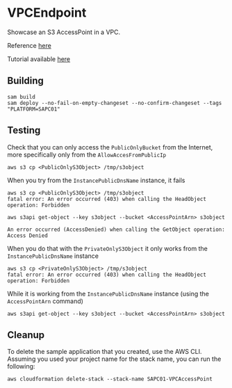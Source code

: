 # VPCEndpoint

Showcase an S3 AccessPoint in a VPC. 

Reference [here](https://aws.amazon.com/about-aws/whats-new/2019/12/amazon-s3-access-points-manage-data-access-at-scale-shared-data-sets/)

Tutorial available [here](https://aws.amazon.com/blogs/storage/managing-amazon-s3-access-with-vpc-endpoints-and-s3-access-points/)

## Building

```shell
sam build 
sam deploy --no-fail-on-empty-changeset --no-confirm-changeset --tags "PLATFORM=SAPC01" 
``` 

## Testing

Check that you can only access the `PublicOnlyBucket` from the Internet, more specifically only from the `AllowAccesFromPublicIp`

```shell
aws s3 cp <PublicOnlyS3Object> /tmp/s3object
```

When you try from the `InstancePublicDnsName` instance, it fails 

```shell
aws s3 cp <PublicOnlyS3Object> /tmp/s3object
fatal error: An error occurred (403) when calling the HeadObject operation: Forbidden

aws s3api get-object --key s3object --bucket <AccessPointArn> s3object

An error occurred (AccessDenied) when calling the GetObject operation: Access Denied
```

When you do that with the `PrivateOnlyS3Object` it only works from the `InstancePublicDnsName` instance

```shell
aws s3 cp <PrivateOnlyS3Object> /tmp/s3object
fatal error: An error occurred (403) when calling the HeadObject operation: Forbidden
```

While it is working from the `InstancePublicDnsName` instance (using the `AccessPointArn` command)

```shell
aws s3api get-object --key s3object --bucket <AccessPointArn> s3object
```



## Cleanup

To delete the sample application that you created, use the AWS CLI. Assuming you used your project name for the stack name, you can run the following:

```shell
aws cloudformation delete-stack --stack-name SAPC01-VPCAccessPoint
```
